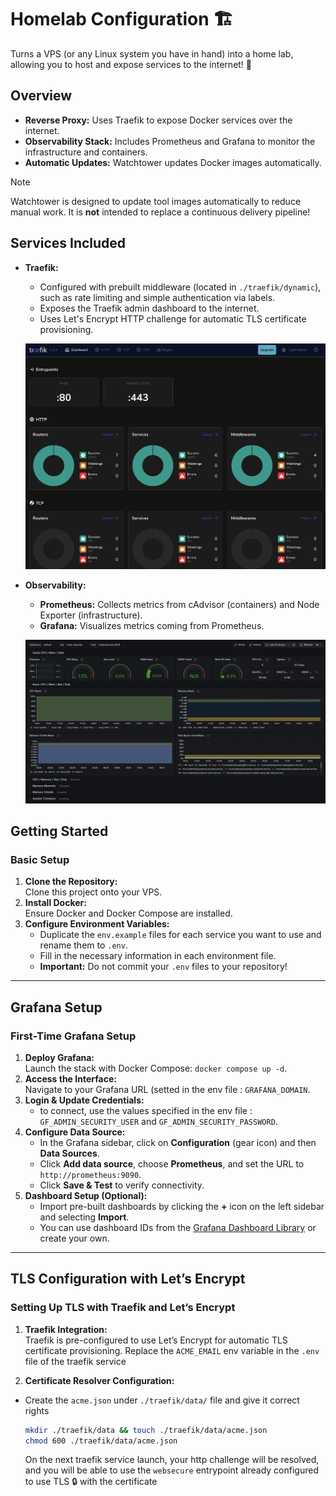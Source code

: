 # Homelab Configuration 🏗️

Turns a VPS (or any Linux system you have in hand) into a home lab, allowing you to host and expose services to the internet! 🔬

## Overview
- **Reverse Proxy:** Uses Traefik to expose Docker services over the internet.
- **Observability Stack:** Includes Prometheus and Grafana to monitor the infrastructure and containers.
- **Automatic Updates:** Watchtower updates Docker images automatically.

> [!note]
> Watchtower is designed to update tool images automatically to reduce manual work.
> It is **not** intended to replace a continuous delivery pipeline!

## Services Included
- **Traefik:**
  - Configured with prebuilt middleware (located in `./traefik/dynamic`), such as rate limiting and simple authentication via labels.
  - Exposes the Traefik admin dashboard to the internet.
  - Uses Let's Encrypt HTTP challenge for automatic TLS certificate provisioning.
  
  ![dashboard](./dashboard.png)

- **Observability:**  
  - **Prometheus:** Collects metrics from cAdvisor (containers) and Node Exporter (infrastructure).  
  - **Grafana:** Visualizes metrics coming from Prometheus.
  
  ![grafana](./grafana.png)

## Getting Started

### Basic Setup
1. **Clone the Repository:**  
   Clone this project onto your VPS.
2. **Install Docker:**  
   Ensure Docker and Docker Compose are installed.
3. **Configure Environment Variables:**  
   - Duplicate the `env.example` files for each service you want to use and rename them to `.env`.
   - Fill in the necessary information in each environment file.
   - **Important:** Do not commit your `.env` files to your repository!

---

## Grafana Setup

### First-Time Grafana Setup
1. **Deploy Grafana:**  
   Launch the stack with Docker Compose: `docker compose up -d`.
3. **Access the Interface:**  
   Navigate to your Grafana URL (setted in the env file : `GRAFANA_DOMAIN`.
4. **Login & Update Credentials:**  
   - to connect, use the values specified in the env file : `GF_ADMIN_SECURITY_USER` and `GF_ADMIN_SECURITY_PASSWORD`.
5. **Configure Data Source:**
   - In the Grafana sidebar, click on **Configuration** (gear icon) and then **Data Sources**.
   - Click **Add data source**, choose **Prometheus**, and set the URL to `http://prometheus:9090`.
   - Click **Save & Test** to verify connectivity.
6. **Dashboard Setup (Optional):**
   - Import pre-built dashboards by clicking the **+** icon on the left sidebar and selecting **Import**.
   - You can use dashboard IDs from the [Grafana Dashboard Library](https://grafana.com/grafana/dashboards) or create your own.

---

## TLS Configuration with Let’s Encrypt

### Setting Up TLS with Traefik and Let’s Encrypt
1. **Traefik Integration:**  
   Traefik is pre-configured to use Let’s Encrypt for automatic TLS certificate provisioning.
   Replace the `ACME_EMAIL` env variable in the `.env` file of the traefik service

3. **Certificate Resolver Configuration:**  
  - Create the `acme.json` under `./traefik/data/` file and give it correct rights
    ```sh
    mkdir ./traefik/data && touch ./traefik/data/acme.json
    chmod 600 ./traefik/data/acme.json
    ```
    On the next traefik service launch, your http challenge will be resolved, and you will be able to use the `websecure` entrypoint already configured to use TLS 🔒 with the certificate
